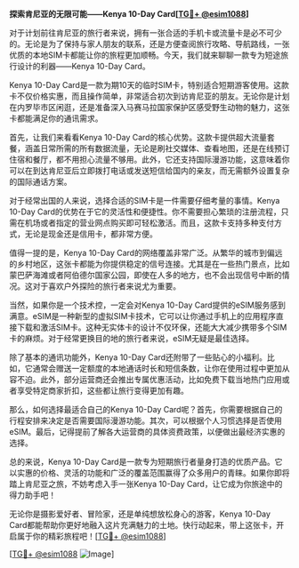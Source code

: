 **探索肯尼亚的无限可能——Kenya 10-Day Card[[TG💪+ @esim1088](https://t.me/s/esim1088)]**

对于计划前往肯尼亚的旅行者来说，拥有一张合适的手机卡或流量卡是必不可少的。无论是为了保持与家人朋友的联系，还是方便查阅旅行攻略、导航路线，一张优质的本地SIM卡都能让你的旅程更加顺畅。今天，我们就来聊聊一款专为短途旅行设计的利器——Kenya 10-Day Card。

Kenya 10-Day Card是一款为期10天的临时SIM卡，特别适合短期游客使用。这款卡不仅价格实惠，而且操作简单，非常适合初次到访肯尼亚的朋友。无论你是计划在内罗毕市区闲逛，还是准备深入马赛马拉国家保护区感受野生动物的魅力，这张卡都能满足你的通讯需求。

首先，让我们来看看Kenya 10-Day Card的核心优势。这款卡提供超大流量套餐，涵盖日常所需的所有数据流量，无论是刷社交媒体、查看地图，还是在线预订住宿和餐厅，都不用担心流量不够用。此外，它还支持国际漫游功能，这意味着你可以在到达肯尼亚后立即拨打电话或发送短信给国内的亲友，而无需额外设置复杂的国际通话方案。

对于经常出国的人来说，选择合适的SIM卡是一件需要仔细考量的事情。Kenya 10-Day Card的优势在于它的灵活性和便捷性。你不需要担心繁琐的注册流程，只需在机场或者指定的营业网点购买即可轻松激活。而且，这款卡支持多种支付方式，无论是现金还是信用卡，都非常方便。

值得一提的是，Kenya 10-Day Card的网络覆盖非常广泛。从繁华的城市到偏远的乡村地区，这张卡都能为你提供稳定的信号连接。尤其是在一些热门景点，比如蒙巴萨海滩或者阿伯德尔国家公园，即使在人多的地方，也不会出现信号中断的情况。这对于喜欢户外探险的旅行者来说尤为重要。

当然，如果你是一个技术控，一定会对Kenya 10-Day Card提供的eSIM服务感到满意。eSIM是一种新型的虚拟SIM卡技术，它可以让你通过手机上的应用程序直接下载和激活SIM卡。这种无实体卡的设计不仅环保，还能大大减少携带多个SIM卡的麻烦。对于经常更换目的地的旅行者来说，eSIM无疑是最佳选择。

除了基本的通讯功能外，Kenya 10-Day Card还附带了一些贴心的小福利。比如，它通常会赠送一定额度的本地通话时长和短信条数，让你在使用过程中更加从容不迫。此外，部分运营商还会推出专属优惠活动，比如免费下载当地热门应用或者享受特定商家折扣，这些都让旅行变得更加有趣。

那么，如何选择最适合自己的Kenya 10-Day Card呢？首先，你需要根据自己的行程安排来决定是否需要国际漫游功能。其次，可以根据个人习惯选择是否使用eSIM。最后，记得提前了解各大运营商的具体资费政策，以便做出最经济实惠的选择。

总的来说，Kenya 10-Day Card是一款专为短期旅行者量身打造的优质产品。它以实惠的价格、灵活的功能和广泛的覆盖范围赢得了众多用户的青睐。如果你即将踏上肯尼亚之旅，不妨考虑入手一张Kenya 10-Day Card，让它成为你旅途中的得力助手吧！

无论你是摄影爱好者、冒险家，还是单纯想放松身心的游客，Kenya 10-Day Card都能帮助你更好地融入这片充满魅力的土地。快行动起来，带上这张卡，开启属于你的精彩旅程吧！[[TG💪+ @esim1088](https://t.me/s/esim1088)]

[[TG💪+ @esim1088](https://t.me/s/esim1088) ![Image](https://i.postimg.cc/4NQfJmqS/Snipaste-2025-05-13-00-14-12.png)]